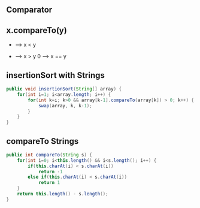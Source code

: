 ## Comparator

## x.compareTo(y)
- --> x < y
+ --> x > y
0 --> x == y 

## insertionSort with Strings

```java
public void insertionSort(String[] array) {
	for(int i=1; i<array.length; i++) {
		for(int k=i; k>0 && array[k-1].compareTo(array[k]) > 0; k++) {
			swap(array, k, k-1);
		}
	}
}
```

## compareTo Strings
```java
public int compareTo(String s) {
	for(int i=0; i<this.length() && i<s.length(); i++) {
		if(this.charAt(i) < s.charAt(i))
			return -1
		else if(this.charAt(i) < s.charAt(i))
			return 1
	}
	return this.length() - s.length();
}
```